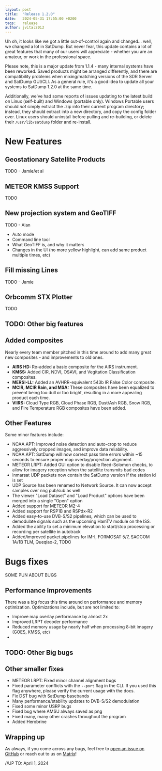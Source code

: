 ```yaml
---
layout: post
title:  "Release 1.2.0"
date:   2024-05-31 17:55:00 +0200
tags:   release
author: jvital2013
---
```


Uh oh, it looks like we got a little out-of-control again and changed... well, we changed a lot in SatDump. But never fear, this update contains a lot of great features that many of our users will appreciate - whether you are an amateur, or work in the professional space.

Please note, this is a major update from 1.1.4 - many internal systems have been reworked. Saved products might be arranged differently, and there are compatibility problems when mixing/matching versions of the SDR Server and SatDump GUI/CLI. As a general rule, it's a good idea to update all your systems to SatDump 1.2.0 at the same time.

Additionally, we've had some reports of issues updating to the latest build on Linux (self-built) and Windows (portable only). Windows Portable users should _not_ simply extract the .zip into their current program directory; instead, they should extract into a new directory, and copy the config folder over. Linux users should uninstall before pulling and re-building, or delete their `/usr/lib/satdump` folder and re-install.

# New Features

## Geostationary Satellite Products
TODO - Jamie/et al

## METEOR KMSS Support
TODO

## New projection system and GeoTIFF
TODO - Alan
- Auto mode
- Command line tool
- What GeoTIFF is, and why it matters
- Changes in the UI (no more yellow highlight, can add same product multiple times, etc)

## Fill missing Lines
TODO - Jamie

## Orbcomm STX Plotter
TODO

## TODO: Other big features

## Added composites
Nearly every team member pitched in this time around to add many great new composites - and improvements to old ones.

- **AIRS HD:** Re-added a basic composite for the AIRS instrument.
- **KMSS:** Added CIR, NDVI, OSAVI, and Vegitation Classification composites.
- **MERSI-LL:** Added an AVHRR-equivalent 543b IR False Color composite.
- **MCIR, MCIR Rain, and MSA:** These composites have been equalized to prevent being too dull or too bright, resulting in a more appealing product each time.
- **VIIRS:** Cloud Type RGB, Cloud Phase RGB, Dust/Ash RGB, Snow RGB, and Fire Temperature RGB composites have been added.

## Other Features
Some minor features include:
- NOAA APT: Improved noise detection and auto-crop to reduce aggressively cropped images, and improve data reliability.
- NOAA APT: SatDump will now correct pass time errors within ~15 seconds to ensure proper map overlay/projection alignment.
- METEOR LRPT: Added GUI option to disable Reed-Solomon checks, to allow for imagery reception when the satellite transmits bad codes
- Inmarsat UDP packets now contain the SatDump version if the station id is set
- UDP Source has been renamed to Network Source. It can now accept samples over nng pub/sub as well
- The viewer "Load Dataset" and "Load Product" options have been merged into a single "Open" option
- Added support for METEOR M2-4
- Added support for RSP1B and RSPdx-R2
- Added easy-to-use DVB-S/S2 pipelines, which can be used to demodulate signals such as the upcoming HamTV module on the ISS.
- Added the ability to set a minimum elevation to start/stop processing or recording per satellite in autotrack
- Added/improved packet pipelines for IM-I, FORMOSAT 5/7, SAOCOM 1A/1B TLM, Queqiao-2, TODO

# Bugs fixes
SOME PUN ABOUT BUGS

## Performance Improvements
There was a big focus this time around on performance and memory optimization. Optimizations include, but are not limited to:

- Improve map overlay performance by almost 2x
- Improved LRPT decoder performance
- Reduced memory usage by nearly half when processing 8-bit imagery (GOES, KMSS, etc)
- 

## TODO: Other Big bugs

## Other smaller fixes
- METEOR LRPT: Fixed minor channel alignment bugs
- Fixed parameter conflicts with the `--port` flag in the CLI. If you used this flag anywhere, please verify the current usage with the docs.
- Fix DST bug with SatDump basebands
- Many performance/stability updates to DVB-S/S2 demodulation
- Fixed some minor USRP bugs
- Fixed bug where AMSU always saved as png
- Fixed many, many other crashes throughout the program
- Added Herobrine

## Wrapping up

As always, if you come across any bugs, feel free to [open an issue on GitHub](https://github.com/SatDump/SatDump/issues) or reach out to us on [Matrix](https://matrix.to/#/#satdump:altillimity.com)!

//UP TO: April 1, 2024